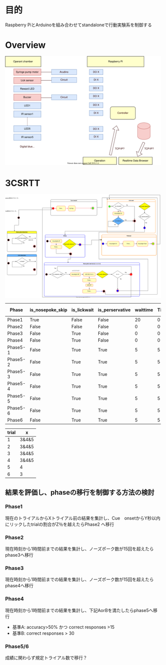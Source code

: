 # 目的
Raspberry PiとArduinoを組み合わせてstandaloneで行動実験系を制御する

# Overview
![Overview](./docs/overview.svg "Overview")


# 3CSRTT
![3CSRTT](./docs/3CSRTT.svg "Overview")


| Phase    | is_nosepoke_skip | is_lickwait | is_perservative | waittime | Timeout | limited hold | stimulus duration |
|----------|------------------|-------------|-----------------|----------|---------|--------------|-------------------|
| Phase1   | True             | False       | False           | 20       | 0       | 0            | 0                 |
| Phase2   | False            | False       | False           | 0        | 0       | 0            | ∞                 |
| Phase3   | False            | True        | False           | 0        | 0       | 0            | ∞                 |
| Phase4   | False            | True        | False           | 0        | 0       | 0            | ∞                 |
| Phase5-1 | False            | True        | True            | 5        | 5       | 5            | 30  |
| Phase5-2 | False            | True        | True            | 5        | 5       | 5            | 15  |
| Phase5-3 | False            | True        | True            | 5        | 5       | 5            | 10  |
| Phase5-4 | False            | True        | True            | 5        | 5       | 5            | 7  |
| Phase5-5 | False            | True        | True            | 5        | 5       | 5            | 5  |
| Phase5-6 | False            | True        | True            | 5        | 5       | 5            | 3  |
| Phase6 | False            | True        | True            | 5        | 5       | 5            | 1  |

| trial | x     |
|-------|-------|
| 1     | 3&4&5 |
| 2     | 3&4&5 |
| 3     | 3&4&5 |
| 4     | 3&4&5 |
| 5     | 4     |
| 6     | 3     |


## 結果を評価し、phaseの移行を制御する方法の検討
### Phase1
現在のトライアルからXトライアル前の結果を集計し、Cue　onsetからY秒以内にリックしたtrialの割合がZ％を越えたらPhase2 へ移行
### Phase2
現在時刻から1時間前までの結果を集計し、ノーズポーク数が15回を超えたらphase3へ移行
### Phase3
現在時刻から1時間前までの結果を集計し、ノーズポーク数が15回を超えたらphase4へ移行
### Phase4
現在時刻から1時間前までの結果を集計し、下記AorBを満たしたらphase5へ移行
* 基準A: accuracy>50% かつ correct responses >15
* 基準B: correct responses > 30
### Phase5/6
成績に関わらず規定トライアル数で移行？
